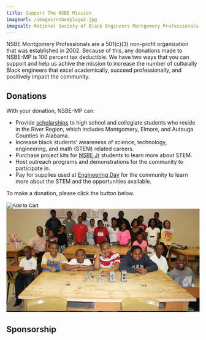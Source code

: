 ```yaml
---
title: Support The NSBE Mission
imageurl: /images/nsbemplogo2.jpg
imagealt: National Society of Black Engineers Montgomery Professionals
---
```


NSBE Montgomery Professionals are a 501(c)(3) non-profit organization that was established 
in 2002. Because of this, any donations made to NSBE-MP is 100 percent tax deductible. 
We have two ways that you can support and help us achive the mission to increase the number 
of culturally Black engineers that excel academically, succeed professionally, and 
positively impact the community.

## Donations

With your donation, NSBE-MP can:

* Provide [scholarships](/scholarship) to high school and collegiate students who reside in the River Region, 
which includes Montgomery, Elmore, and Autauga Counties in Alabama.
* Increase black students' awareness of science, technology, engineering, and math (STEM) related careers.
* Purchase project kits for [NSBE Jr](/nsbejr) students to learn more about STEM.
* Host outreach programs and demonstrations for the community to participate in.
* Pay for supplies used at [Engineering Day](/eday) for the community to learn more about the STEM and the opportunities available.

To make a donation, please click the button below.

<form action="https://www.paypal.com/cgi-bin/webscr" method="post" target="_top" class="pb-2">
<input type="hidden" name="cmd" value="_s-xclick" />
<input type="hidden" name="hosted_button_id" value="XFLNPYSHSRQ4Y" />
<input type="image" src="https://www.paypalobjects.com/en_US/i/btn/btn_donateCC_LG.gif" border="0" name="submit" title="Add to Cart" />
<img alt="" border="0" src="https://www.paypal.com/en_US/i/scr/pixel.gif" width="1" height="1" />
</form>

<div class="text-center pageimage">
<img src="/images/nsbejr.jpg" class="pageimage"
alt="Photo of CA NSBE Jr. students">
</div>


## Sponsorship